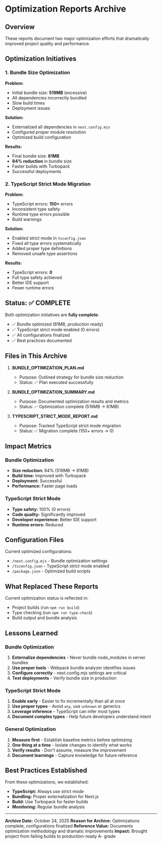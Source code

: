 # Optimization Reports Archive

## Overview

These reports document two major optimization efforts that dramatically improved project quality and performance.

## Optimization Initiatives

### 1. Bundle Size Optimization

**Problem:**

- Initial bundle size: **519MB** (excessive)
- All dependencies incorrectly bundled
- Slow build times
- Deployment issues

**Solution:**

- Externalized all dependencies in `next.config.mjs`
- Configured proper module resolution
- Optimized build configuration

**Results:**

- Final bundle size: **81MB**
- **84% reduction** in bundle size
- Faster builds with Turbopack
- Successful deployments

### 2. TypeScript Strict Mode Migration

**Problem:**

- TypeScript errors: **150+** errors
- Inconsistent type safety
- Runtime type errors possible
- Build warnings

**Solution:**

- Enabled strict mode in `tsconfig.json`
- Fixed all type errors systematically
- Added proper type definitions
- Removed unsafe type assertions

**Results:**

- TypeScript errors: **0**
- Full type safety achieved
- Better IDE support
- Fewer runtime errors

## Status: ✅ COMPLETE

Both optimization initiatives are **fully complete**:

- ✅ Bundle optimized (81MB, production ready)
- ✅ TypeScript strict mode enabled (0 errors)
- ✅ All configurations finalized
- ✅ Best practices documented

## Files in This Archive

1. **BUNDLE_OPTIMIZATION_PLAN.md**
   - Purpose: Outlined strategy for bundle size reduction
   - Status: ✅ Plan executed successfully

2. **BUNDLE_OPTIMIZATION_SUMMARY.md**
   - Purpose: Documented optimization results and metrics
   - Status: ✅ Optimization complete (519MB → 81MB)

3. **TYPESCRIPT_STRICT_MODE_REPORT.md**
   - Purpose: Tracked TypeScript strict mode migration
   - Status: ✅ Migration complete (150+ errors → 0)

## Impact Metrics

### Bundle Optimization

- **Size reduction:** 84% (519MB → 81MB)
- **Build time:** Improved with Turbopack
- **Deployment:** Successful
- **Performance:** Faster page loads

### TypeScript Strict Mode

- **Type safety:** 100% (0 errors)
- **Code quality:** Significantly improved
- **Developer experience:** Better IDE support
- **Runtime errors:** Reduced

## Configuration Files

Current optimized configurations:

- `/next.config.mjs` - Bundle optimization settings
- `/tsconfig.json` - TypeScript strict mode enabled
- `/package.json` - Optimized build scripts

## What Replaced These Reports

Current optimization status is reflected in:

- Project builds (run `npm run build`)
- Type checking (run `npm run type-check`)
- Build output and bundle analysis

## Lessons Learned

### Bundle Optimization

1. **Externalize dependencies** - Never bundle node_modules in server bundles
2. **Use proper tools** - Webpack bundle analyzer identifies issues
3. **Configure correctly** - next.config.mjs settings are critical
4. **Test deployments** - Verify bundle size in production

### TypeScript Strict Mode

1. **Enable early** - Easier to fix incrementally than all at once
2. **Use proper types** - Avoid `any`, use `unknown` or generics
3. **Leverage inference** - TypeScript can infer most types
4. **Document complex types** - Help future developers understand intent

### General Optimization

1. **Measure first** - Establish baseline metrics before optimizing
2. **One thing at a time** - Isolate changes to identify what works
3. **Verify results** - Don't assume, measure the improvement
4. **Document learnings** - Capture knowledge for future reference

## Best Practices Established

From these optimizations, we established:

- **TypeScript:** Always use strict mode
- **Bundling:** Proper externalization for Next.js
- **Build:** Use Turbopack for faster builds
- **Monitoring:** Regular bundle analysis

---

**Archive Date:** October 24, 2025
**Reason for Archive:** Optimizations complete, configurations finalized
**Reference Value:** Documents optimization methodology and dramatic improvements
**Impact:** Brought project from failing builds to production-ready A- grade
